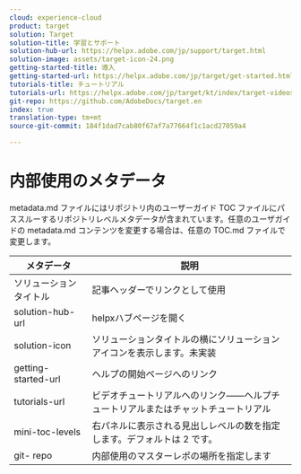```yaml
---
cloud: experience-cloud
product: target
solution: Target
solution-title: 学習とサポート
solution-hub-url: https://helpx.adobe.com/jp/support/target.html
solution-image: assets/target-icon-24.png
getting-started-title: 導入
getting-started-url: https://helpx.adobe.com/jp/target/get-started.html
tutorials-title: チュートリアル
tutorials-url: https://helpx.adobe.com/jp/target/kt/index/target-videos.html
git-repo: https://github.com/AdobeDocs/target.en
index: true
translation-type: tm+mt
source-git-commit: 184f1dad7cab80f67af7a77664f1c1acd27059a4

---
```



# 内部使用のメタデータ

metadata.md ファイルにはリポジトリ内のユーザーガイド TOC ファイルにパススルーするリポジトリレベルメタデータが含まれています。任意のユーザガイドの metadata.md コンテンツを変更する場合は、任意の TOC.md ファイルで変更します。

| メタデータ | 説明 |
|--- |--- |
| ソリューションタイトル | 記事ヘッダーでリンクとして使用 |
| solution-hub-url | helpxハブページを開く |
| solution-icon | ソリューションタイトルの横にソリューションアイコンを表示します。未実装 |
| getting-started-url | ヘルプの開始ページへのリンク |
| tutorials-url | ビデオチュートリアルへのリンク——ヘルプチュートリアルまたはチャットチュートリアル |
| mini-toc-levels | 右パネルに表示される見出しレベルの数を指定します。デフォルトは 2 です。 |
| git- repo | 内部使用のマスターレポの場所を指定します |
